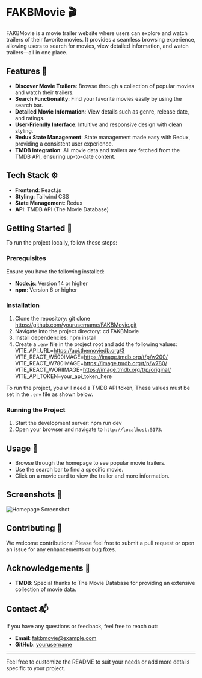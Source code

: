 # FAKBMovie 🎬
FAKBMovie is a movie trailer website where users can explore and watch trailers of their favorite movies. It provides a seamless browsing experience, allowing users to search for movies, view detailed information, and watch trailers—all in one place.

## Features 🌟
- **Discover Movie Trailers**: Browse through a collection of popular movies and watch their trailers.
- **Search Functionality**: Find your favorite movies easily by using the search bar.
- **Detailed Movie Information**: View details such as genre, release date, and ratings.
- **User-Friendly Interface**: Intuitive and responsive design with clean styling.
- **Redux State Management**: State management made easy with Redux, providing a consistent user experience.
- **TMDB Integration**: All movie data and trailers are fetched from the TMDB API, ensuring up-to-date content.

## Tech Stack ⚙️
- **Frontend**: React.js
- **Styling**: Tailwind CSS
- **State Management**: Redux
- **API**: TMDB API (The Movie Database)

## Getting Started 🚀
To run the project locally, follow these steps:

### Prerequisites
Ensure you have the following installed:
- **Node.js**: Version 14 or higher
- **npm**: Version 6 or higher

### Installation
1. Clone the repository:
   git clone https://github.com/yourusername/FAKBMovie.git
2. Navigate into the project directory:
   cd FAKBMovie
3. Install dependencies:
   npm install
4. Create a `.env` file in the project root and add the following values:
   VITE_API_URL=https://api.themoviedb.org/3
   VITE_REACT_W500IMAGE=https://image.tmdb.org/t/p/w200/
   VITE_REACT_W780IMAGE=https://image.tmdb.org/t/p/w780/
   VITE_REACT_WORIIMAGE=https://image.tmdb.org/t/p/original/
   VITE_API_TOKEN=your_api_token_here

To run the project, you will need a TMDB API token, These values must be set in the `.env` file as shown below.

### Running the Project

1. Start the development server:
   npm run dev
2. Open your browser and navigate to `http://localhost:5173`.
## Usage 📖
- Browse through the homepage to see popular movie trailers.
- Use the search bar to find a specific movie.
- Click on a movie card to view the trailer and more information.

## Screenshots 📸
![Homepage Screenshot](![image](https://github.com/user-attachments/assets/34dc9279-1e87-4614-bf1d-cf22b8cc027a))

## Contributing 🤝
We welcome contributions! Please feel free to submit a pull request or open an issue for any enhancements or bug fixes.

## Acknowledgements 🙏
- **TMDB**: Special thanks to The Movie Database for providing an extensive collection of movie data.

## Contact 📬
If you have any questions or feedback, feel free to reach out:

- **Email**: fakbmovie@example.com
- **GitHub**: [yourusername](https://github.com/Fatwaakbarjiwani)

---

Feel free to customize the README to suit your needs or add more details specific to your project.
